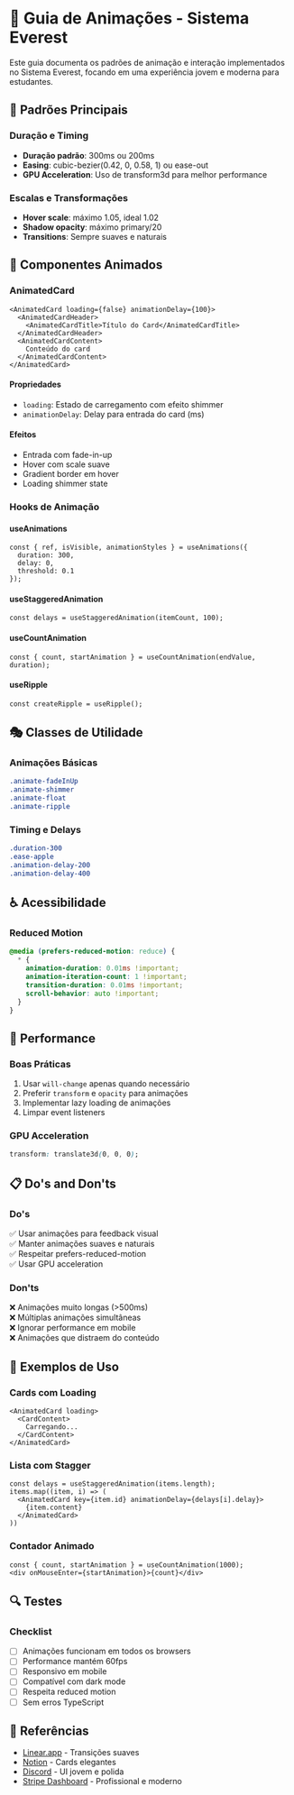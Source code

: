 # 🎨 Guia de Animações - Sistema Everest

Este guia documenta os padrões de animação e interação implementados no Sistema Everest, focando em uma experiência jovem e moderna para estudantes.

## 🎯 Padrões Principais

### Duração e Timing
- **Duração padrão**: 300ms ou 200ms
- **Easing**: cubic-bezier(0.42, 0, 0.58, 1) ou ease-out
- **GPU Acceleration**: Uso de transform3d para melhor performance

### Escalas e Transformações
- **Hover scale**: máximo 1.05, ideal 1.02
- **Shadow opacity**: máximo primary/20
- **Transitions**: Sempre suaves e naturais

## 🎪 Componentes Animados

### AnimatedCard
```tsx
<AnimatedCard loading={false} animationDelay={100}>
  <AnimatedCardHeader>
    <AnimatedCardTitle>Título do Card</AnimatedCardTitle>
  </AnimatedCardHeader>
  <AnimatedCardContent>
    Conteúdo do card
  </AnimatedCardContent>
</AnimatedCard>
```

#### Propriedades
- `loading`: Estado de carregamento com efeito shimmer
- `animationDelay`: Delay para entrada do card (ms)

#### Efeitos
- Entrada com fade-in-up
- Hover com scale suave
- Gradient border em hover
- Loading shimmer state

### Hooks de Animação

#### useAnimations
```tsx
const { ref, isVisible, animationStyles } = useAnimations({
  duration: 300,
  delay: 0,
  threshold: 0.1
});
```

#### useStaggeredAnimation
```tsx
const delays = useStaggeredAnimation(itemCount, 100);
```

#### useCountAnimation
```tsx
const { count, startAnimation } = useCountAnimation(endValue, duration);
```

#### useRipple
```tsx
const createRipple = useRipple();
```

## 🎭 Classes de Utilidade

### Animações Básicas
```css
.animate-fadeInUp
.animate-shimmer
.animate-float
.animate-ripple
```

### Timing e Delays
```css
.duration-300
.ease-apple
.animation-delay-200
.animation-delay-400
```

## ♿ Acessibilidade

### Reduced Motion
```css
@media (prefers-reduced-motion: reduce) {
  * {
    animation-duration: 0.01ms !important;
    animation-iteration-count: 1 !important;
    transition-duration: 0.01ms !important;
    scroll-behavior: auto !important;
  }
}
```

## 🚀 Performance

### Boas Práticas
1. Usar `will-change` apenas quando necessário
2. Preferir `transform` e `opacity` para animações
3. Implementar lazy loading de animações
4. Limpar event listeners

### GPU Acceleration
```css
transform: translate3d(0, 0, 0);
```

## 📋 Do's and Don'ts

### Do's
✅ Usar animações para feedback visual  
✅ Manter animações suaves e naturais  
✅ Respeitar prefers-reduced-motion  
✅ Usar GPU acceleration  

### Don'ts
❌ Animações muito longas (>500ms)  
❌ Múltiplas animações simultâneas  
❌ Ignorar performance em mobile  
❌ Animações que distraem do conteúdo  

## 🎨 Exemplos de Uso

### Cards com Loading
```tsx
<AnimatedCard loading>
  <CardContent>
    Carregando...
  </CardContent>
</AnimatedCard>
```

### Lista com Stagger
```tsx
const delays = useStaggeredAnimation(items.length);
items.map((item, i) => (
  <AnimatedCard key={item.id} animationDelay={delays[i].delay}>
    {item.content}
  </AnimatedCard>
))
```

### Contador Animado
```tsx
const { count, startAnimation } = useCountAnimation(1000);
<div onMouseEnter={startAnimation}>{count}</div>
```

## 🔍 Testes

### Checklist
- [ ] Animações funcionam em todos os browsers
- [ ] Performance mantém 60fps
- [ ] Responsivo em mobile
- [ ] Compatível com dark mode
- [ ] Respeita reduced motion
- [ ] Sem erros TypeScript

## 🎯 Referências

- [Linear.app](https://linear.app) - Transições suaves
- [Notion](https://notion.so) - Cards elegantes
- [Discord](https://discord.com) - UI jovem e polida
- [Stripe Dashboard](https://dashboard.stripe.com) - Profissional e moderno
